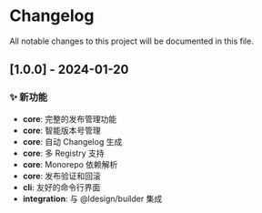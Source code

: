 # Changelog

All notable changes to this project will be documented in this file.

## [1.0.0] - 2024-01-20

### ✨ 新功能

- **core**: 完整的发布管理功能
- **core**: 智能版本号管理
- **core**: 自动 Changelog 生成
- **core**: 多 Registry 支持
- **core**: Monorepo 依赖解析
- **core**: 发布验证和回滚
- **cli**: 友好的命令行界面
- **integration**: 与 @ldesign/builder 集成

